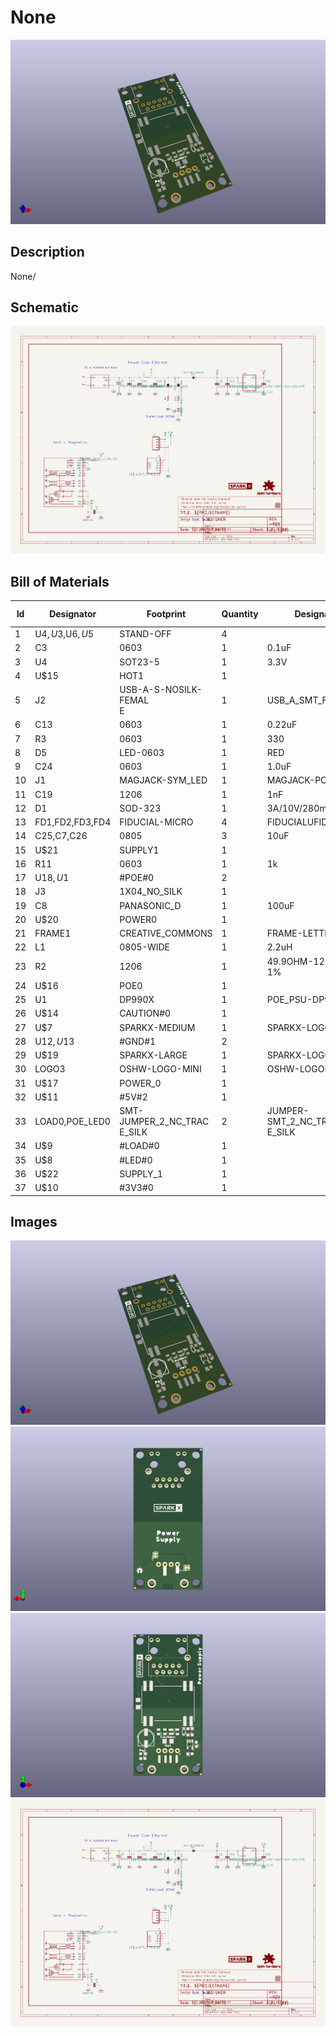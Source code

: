 # None
![None](version_current/working/working_3d.png)
## Description
None/
## Schematic
![None](version_current/working/working_schematic.png)
## Bill of Materials
| Id | Designator | Footprint | Quantity | Designation | Supplier and ref |  |
| --- | --- | --- | --- | --- | --- | --- |
| 1 | U$4,U$3,U$6,U$5 | STAND-OFF | 4 |  |  |  |
| 2 | C3 | 0603 | 1 | 0.1uF |  |  |
| 3 | U4 | SOT23-5 | 1 | 3.3V |  |  |
| 4 | U$15 | HOT1 | 1 |  |  |  |
| 5 | J2 | USB-A-S-NOSILK-FEMAL<br>E | 1 | USB_A_SMT_FEMALE_NS |  |  |
| 6 | C13 | 0603 | 1 | 0.22uF |  |  |
| 7 | R3 | 0603 | 1 | 330 |  |  |
| 8 | D5 | LED-0603 | 1 | RED |  |  |
| 9 | C24 | 0603 | 1 | 1.0uF |  |  |
| 10 | J1 | MAGJACK-SYM_LED | 1 | MAGJACK-POE |  |  |
| 11 | C19 | 1206 | 1 | 1nF |  |  |
| 12 | D1 | SOD-323 | 1 | 3A/10V/280mV |  |  |
| 13 | FD1,FD2,FD3,FD4 | FIDUCIAL-MICRO | 4 | FIDUCIALUFIDUCIAL |  |  |
| 14 | C25,C7,C26 | 0805 | 3 | 10uF |  |  |
| 15 | U$21 | SUPPLY1 | 1 |  |  |  |
| 16 | R11 | 0603 | 1 | 1k |  |  |
| 17 | U$18,U$1 | #POE#0 | 2 |  |  |  |
| 18 | J3 | 1X04_NO_SILK | 1 |  |  |  |
| 19 | C8 | PANASONIC_D | 1 | 100uF |  |  |
| 20 | U$20 | POWER0 | 1 |  |  |  |
| 21 | FRAME1 | CREATIVE_COMMONS | 1 | FRAME-LETTER |  |  |
| 22 | L1 | 0805-WIDE | 1 | 2.2uH |  |  |
| 23 | R2 | 1206 | 1 | 49.9OHM-1206-1/2W-1% |  |  |
| 24 | U$16 | POE0 | 1 |  |  |  |
| 25 | U1 | DP990X | 1 | POE_PSU-DP990X |  |  |
| 26 | U$14 | CAUTION#0 | 1 |  |  |  |
| 27 | U$7 | SPARKX-MEDIUM | 1 | SPARKX-LOGO4 |  |  |
| 28 | U$12,U$13 | #GND#1 | 2 |  |  |  |
| 29 | U$19 | SPARKX-LARGE | 1 | SPARKX-LOGO4 |  |  |
| 30 | LOGO3 | OSHW-LOGO-MINI | 1 | OSHW-LOGOMINI |  |  |
| 31 | U$17 | POWER_0 | 1 |  |  |  |
| 32 | U$11 | #5V#2 | 1 |  |  |  |
| 33 | LOAD0,POE_LED0 | SMT-JUMPER_2_NC_TRAC<br>E_SILK | 2 | JUMPER-SMT_2_NC_TRAC<br>E_SILK |  |  |
| 34 | U$9 | #LOAD#0 | 1 |  |  |  |
| 35 | U$8 | #LED#0 | 1 |  |  |  |
| 36 | U$22 | SUPPLY_1 | 1 |  |  |  |
| 37 | U$10 | #3V3#0 | 1 |  |  |  |

## Images
![version_current/working/working_3d.png](version_current/working/working_3d.png)
![version_current/working/working_3d_back.png](version_current/working/working_3d_back.png)
![version_current/working/working_3d_front.png](version_current/working/working_3d_front.png)
![version_current/working/working_schematic.png](version_current/working/working_schematic.png)
